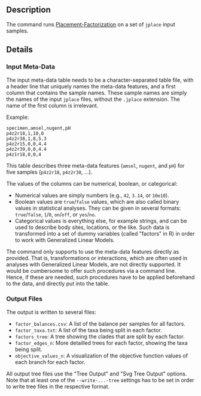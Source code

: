 ## Description

The command runs [Placement-Factorization](https://doi.org/10.1371/journal.pone.0217050)
on a set of `jplace` input samples.

## Details

### Input Meta-Data

The input meta-data table needs to be a character-separated table file, with a header line
that uniquely names the meta-data features, and a first column that contains the sample names.
These sample names are simply the names of the input `jplace` files, without the `.jplace` extension.
The name of the first column is irrelevant.

Example:

    specimen,amsel,nugent,pH
    p4z2r18,1,10,0
    p4z2r38,1,8,5.3
    p4z2r15,0,0,4.4
    p4z2r39,0,0,4.4
    p4z1r18,0,0,4

This table describes three meta-data features (`amsel`, `nugent`, and `pH`)
for five samples (`p4z2r18`, `p4z2r38`, ...).

The values of the columns can be numerical, boolean, or categorical:

 * Numerical values are simply numbers (e.g., `42`, `3.14`, or `10e10`).
 * Boolean values are `true`/`false` values, which are also called binary values in statistical
   analyses. They can be given in several formats: `true`/`false`, `1`/`0`, `on`/`off`, or `yes`/`no`.
 * Categorical values is everything else, for example strings,
   and can be used to describe body sites, locations, or the like.
   Such data is transformed into a set of dummy variables (called "factors" in R)
   in order to work with Generalized Linear Models.

The command only supports to use the meta-data features directly as provided.
That is, transformations or interactions, which are often used in analyses with Generalized Linear Models,
are not directly supported.
It would be cumbersome to offer such procedures via a command line.
Hence, if these are needed, such procedures have to be applied beforehand to the data,
and directly put into the table.

### Output Files

The output is written to several files:

 * `factor_balances.csv`: A list of the balance per samples for all factors.
 * `factor_taxa.txt`: A list of the taxa being split in each factor.
 * `factors_tree`: A tree showing the clades that are split by each factor.
 * `factor_edges_n`: More detailled trees for each factor, showing the taxa being split.
 * `objective_values_n`: A visualization of the objective function values of each branch for each factor.

All output tree files use the "Tree Output" and "Svg Tree Output" options.
Note that at least one of the `--write-...-tree` settings has to be set in order to write tree files
in the respective format.
